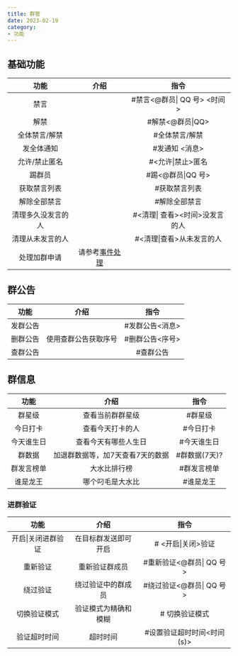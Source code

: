 ```yaml
--- 
title: 群管
date: 2023-02-19
category:
- 功能
---
```




## 基础功能

|        功能        |                介绍                 |              指令              |
| :----------------: | :---------------------------------: | :----------------------------: |
|        禁言        |                                     |  #禁言<@群员\| QQ 号> <时间>   |
|        解禁        |                                     |        #解禁<@群员\|QQ>        |
|   全体禁言/解禁    |                                     |         #全体禁言/解禁         |
|     发全体通知     |                                     |         #发通知 <消息>         |
|   允许/禁止匿名    |                                     |       #<允许\|禁止>匿名        |
|       踢群员       |                                     |       #踢<@群员\|QQ 号>        |
|    获取禁言列表    |                                     |         #获取禁言列表          |
|    解除全部禁言    |                                     |         #解除全部禁言          |
| 清理多久没发言的人 |                                     | #<清理\| 查看><时间>没发言的人 |
|  清理从未发言的人  |                                     |   #<清理\|查看>从未发言的人    |
|    处理加群申请    | 请参考[事件处理](./Notice#事件处理) |                                |

## 群公告

|   功能   |         介绍         |      指令       |
| :------: | :------------------: | :-------------: |
| 发群公告 |                      | #发群公告<消息> |
| 删群公告 | 使用查群公告获取序号 | #删群公告<序号> |
| 查群公告 |                      |    #查群公告    |

## 群信息

|    功能    |               介绍               |     指令      |
| :--------: | :------------------------------: | :-----------: |
|   群星级   |         查看当前群群星级         |    #群星级    |
|  今日打卡  |         查看今天打卡的人         |   #今日打卡   |
| 今天谁生日 |       查看今天有哪些人生日       |  #今天谁生日  |
|   群数据   | 加退群数据等，加7天查看7天的数据 | #群数据(7天)? |
| 群发言榜单 |           大水比排行榜           |  #群发言榜单  |
|  谁是龙王  |         哪个叼毛是大水比         |   #谁是龙王   |
### 进群验证
|        功能        |         介绍         |            指令            |
| :----------------: | :------------------: | :------------------------: |
| 开启\|关闭进群验证 | 在目标群发送即可开启 |     # <开启\|关闭>验证     |
|      重新验证      |    重新验证群成员    |  #重新验证<@群员\| QQ 号>  |
|      绕过验证      |  绕过验证中的群成员  |  #绕过验证<@群员\| QQ 号>  |
|    切换验证模式    | 验证模式为精确和模糊 |       # 切换验证模式       |
|    验证超时时间    |       超时时间       | #设置验证超时时间<时间(s)> |